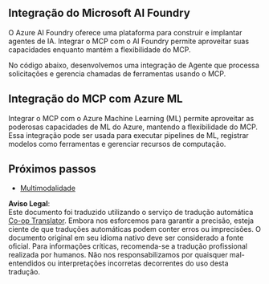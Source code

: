 <!--
CO_OP_TRANSLATOR_METADATA:
{
  "original_hash": "f1262ab21f5ebbe1003fb0114c7ca545",
  "translation_date": "2025-06-02T20:44:25+00:00",
  "source_file": "05-AdvancedTopics/mcp-integration/README.md",
  "language_code": "br"
}
-->
## Integração do Microsoft AI Foundry

O Azure AI Foundry oferece uma plataforma para construir e implantar agentes de IA. Integrar o MCP com o AI Foundry permite aproveitar suas capacidades enquanto mantém a flexibilidade do MCP.

No código abaixo, desenvolvemos uma integração de Agente que processa solicitações e gerencia chamadas de ferramentas usando o MCP.

## Integração do MCP com Azure ML

Integrar o MCP com o Azure Machine Learning (ML) permite aproveitar as poderosas capacidades de ML do Azure, mantendo a flexibilidade do MCP. Essa integração pode ser usada para executar pipelines de ML, registrar modelos como ferramentas e gerenciar recursos de computação.

## Próximos passos

- [Multimodalidade](../mcp-multi-modality/README.md)

**Aviso Legal**:  
Este documento foi traduzido utilizando o serviço de tradução automática [Co-op Translator](https://github.com/Azure/co-op-translator). Embora nos esforcemos para garantir a precisão, esteja ciente de que traduções automáticas podem conter erros ou imprecisões. O documento original em seu idioma nativo deve ser considerado a fonte oficial. Para informações críticas, recomenda-se a tradução profissional realizada por humanos. Não nos responsabilizamos por quaisquer mal-entendidos ou interpretações incorretas decorrentes do uso desta tradução.